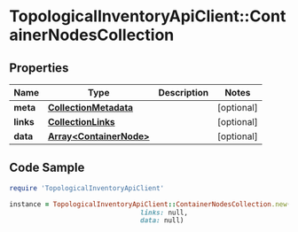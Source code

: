 # TopologicalInventoryApiClient::ContainerNodesCollection

## Properties

Name | Type | Description | Notes
------------ | ------------- | ------------- | -------------
**meta** | [**CollectionMetadata**](CollectionMetadata.md) |  | [optional] 
**links** | [**CollectionLinks**](CollectionLinks.md) |  | [optional] 
**data** | [**Array&lt;ContainerNode&gt;**](ContainerNode.md) |  | [optional] 

## Code Sample

```ruby
require 'TopologicalInventoryApiClient'

instance = TopologicalInventoryApiClient::ContainerNodesCollection.new(meta: null,
                                 links: null,
                                 data: null)
```



